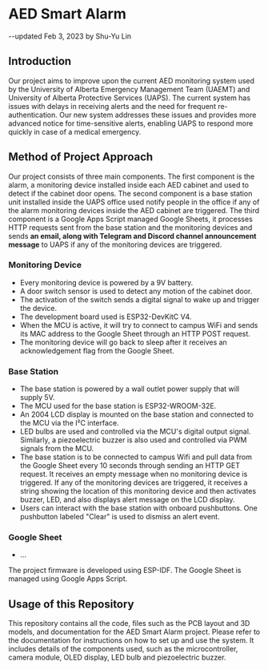 # AED Smart Alarm 
--updated Feb 3, 2023 by Shu-Yu Lin

## Introduction

Our project aims to improve upon the current AED monitoring system used by the University of Alberta Emergency Management Team (UAEMT) and University of Alberta Protective Services (UAPS). The current system has issues with delays in receiving alerts and the need for frequent re-authentication. Our new system addresses these issues and provides more advanced notice for time-sensitive alerts, enabling UAPS to respond more quickly in case of a medical emergency.

## Method of Project Approach

Our project consists of three main components. The first component is the alarm, a monitoring device installed inside each AED cabinet and used to detect if the cabinet door opens. The second component is a base station unit installed inside the UAPS office used notify people in the office if any of the alarm monitoring devices inside the AED cabinet are triggered. The third component is a Google Apps Script managed Google Sheets, it processes HTTP requests sent from the base station and the monitoring devices and sends **an email, along	with Telegram and Discord channel announcement message** to UAPS if any of the monitoring devices are triggered. 

### Monitoring Device
- Every monitoring device is powered by a 9V battery. 
- A door switch sensor is used to detect any motion of the cabinet door. 
- The activation of the switch sends a digital signal to wake up and trigger the device. 
- The development board used is ESP32-DevKitC V4. 
- When the MCU is active, it will try to connect to campus WiFi and sends its MAC address to the Google Sheet through an HTTP POST request.
- The monitoring device will go back to sleep after it receives an acknowledgement flag from the Google Sheet.

### Base Station
- The base station is powered by a wall outlet power supply that will supply 5V. 
- The MCU used for the base station is ESP32-WROOM-32E.
- An 2004 LCD display is mounted on the base station and connected to the MCU via the I²C interface. 
- LED bulbs are used and controlled via the MCU's digital output signal. Similarly, a piezoelectric buzzer is also used and controlled via PWM signals from the MCU.
- The base station is to be connected to campus Wifi and pull data from the Google Sheet every 10 seconds through sending an HTTP GET request. It receives an empty message when no monitoring device is triggered. If any of the monitoring devices are triggered, it receives a string showing the location of this monitoring device and then activates buzzer, LED, and also displays alert message on the LCD display.
- Users can interact with the base station with onboard pushbuttons. One pushbutton labeled "Clear" is used to dismiss an alert event.

### Google Sheet
- ...

The project firmware is developed using ESP-IDF. The Google Sheet is managed using Google Apps Script.

## Usage of this Repository
This repository contains all the code, files such as the PCB layout and 3D models, and documentation for the AED Smart Alarm project. Please refer to the documentation for instructions on how to set up and use the system. It includes details of the components used, such as the microcontroller, camera module, OLED display, LED bulb and piezoelectric buzzer.
